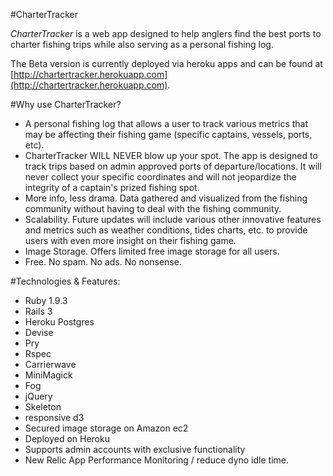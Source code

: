#CharterTracker 

*CharterTracker* is a web app designed to help anglers find the best ports to charter fishing trips while also serving as a personal fishing log.

The Beta version is currently deployed via heroku apps and can be found at [http://chartertracker.herokuapp.com](http://chartertracker.herokuapp.com).

#Why use CharterTracker?
* A personal fishing log that allows a user to track various metrics that may be affecting their fishing game (specific captains, vessels, ports, etc). 
* CharterTracker WILL NEVER blow up your spot. The app is designed to track trips based on admin approved ports of departure/locations. It will never collect your specific coordinates and will not jeopardize the integrity of a captain's prized fishing spot.
* More info, less drama. Data gathered and visualized from the fishing community without having to deal with the fishing community.
* Scalability. Future updates will include various other innovative features and metrics such as weather conditions, tides charts, etc. to provide users with even more insight on their fishing game.
* Image Storage. Offers limited free image storage for all users.
* Free. No spam. No ads. No nonsense.

#Technologies & Features:
* Ruby 1.9.3
* Rails 3
* Heroku Postgres
* Devise
* Pry
* Rspec
* Carrierwave
* MiniMagick
* Fog
* jQuery
* Skeleton
* responsive d3
* Secured image storage on Amazon ec2
* Deployed on Heroku
* Supports admin accounts with exclusive functionality
* New Relic App Performance Monitoring / reduce dyno idle time.
